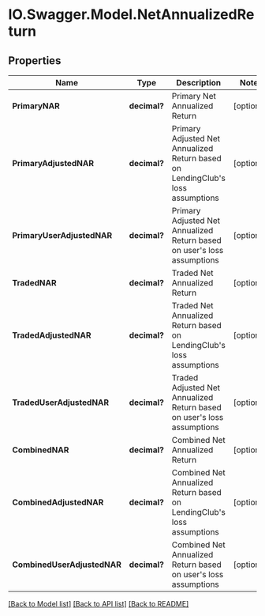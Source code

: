 # IO.Swagger.Model.NetAnnualizedReturn
## Properties

Name | Type | Description | Notes
------------ | ------------- | ------------- | -------------
**PrimaryNAR** | **decimal?** | Primary Net Annualized Return | [optional] 
**PrimaryAdjustedNAR** | **decimal?** | Primary Adjusted Net Annualized Return based on LendingClub&#39;s loss assumptions | [optional] 
**PrimaryUserAdjustedNAR** | **decimal?** | Primary Adjusted Net Annualized Return based on user&#39;s loss assumptions | [optional] 
**TradedNAR** | **decimal?** | Traded Net Annualized Return | [optional] 
**TradedAdjustedNAR** | **decimal?** | Traded Net Annualized Return based on LendingClub&#39;s loss assumptions | [optional] 
**TradedUserAdjustedNAR** | **decimal?** | Traded Adjusted Net Annualized Return based on user&#39;s loss assumptions | [optional] 
**CombinedNAR** | **decimal?** | Combined Net Annualized Return | [optional] 
**CombinedAdjustedNAR** | **decimal?** | Combined Net Annualized Return based on LendingClub&#39;s loss assumptions | [optional] 
**CombinedUserAdjustedNAR** | **decimal?** | Combined Net Annualized Return based on user&#39;s loss assumptions | [optional] 

[[Back to Model list]](../README.md#documentation-for-models) [[Back to API list]](../README.md#documentation-for-api-endpoints) [[Back to README]](../README.md)

